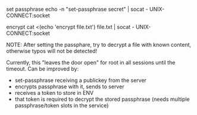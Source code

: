 
set passphrase
echo -n "set-passphrase secret" | socat - UNIX-CONNECT:socket

encrypt
cat <(echo 'encrypt file.txt') file.txt | socat - UNIX-CONNECT:socket

NOTE:
After setting the passphare, try to decrypt a file with known content, otherwise typos will not be detected!

Currently, this "leaves the door open" for root in all sessions until the timeout.
Can be improved by:

- set-passphrase receiving a publickey from the server
- encrypts passphrase with it, sends to server
- receives a token to store in ENV
- that token is required to decrypt the stored passphrase
(needs multiple passphrase/token slots in the service)

